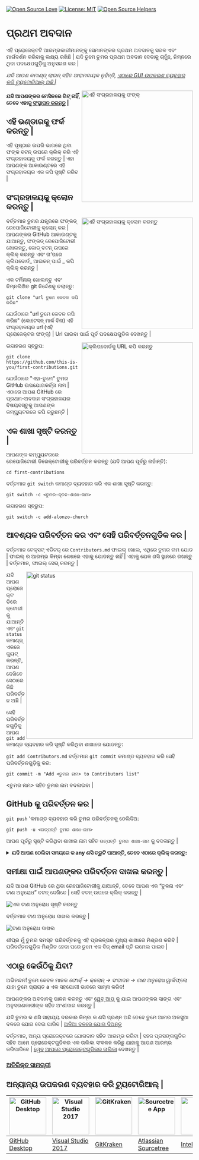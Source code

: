 [![Open Source Love](https://firstcontributions.github.io/open-source-badges/badges/open-source-v1/open-source.svg)](https://github.com/firstcontributions/open-source-badges)
[![License: MIT](https://img.shields.io/badge/License-MIT-green.svg)](https://opensource.org/licenses/MIT)
[![Open Source Helpers](https://www.codetriage.com/roshanjossey/first-contributions/badges/users.svg)](https://www.codetriage.com/roshanjossey/first-contributions)

# ପ୍ରଥମ ଅବଦାନ

ଏହି ପ୍ରୋଜେକ୍ଟଟି ଆରମ୍ଭକାରୀମାନଙ୍କୁ ସେମାନଙ୍କର ପ୍ରଥମ ଅବଦାନକୁ ସରଳ ଏବଂ ମାର୍ଗଦର୍ଶନ କରିବାକୁ ଲକ୍ଷ୍ୟ ରଖିଛି | ଯଦି ତୁମେ ତୁମର ପ୍ରଥମ ଅବଦାନ ଦେବାକୁ ଚାହୁଁଛ, ନିମ୍ନରେ ଥିବା ପଦକ୍ଷେପଗୁଡ଼ିକୁ ଅନୁସରଣ କର |

_ଯଦି ଆପଣ କମାଣ୍ଡ୍ ଲାଇନ୍ ସହିତ ଆରାମଦାୟକ ନୁହଁନ୍ତି, [ଏଠାରେ GUI ଉପକରଣ ବ୍ୟବହାର କରି ଟ୍ୟୁଟୋରିଆଲ୍ ଅଛି |](https://github.com/firstcontributions/first-contributions/blob/main/translations/README.od.md#ଅନ୍ୟାନ୍ୟ-ଉପକରଣ-ବ୍ୟବହାର-କରି-ଟ୍ୟୁଟୋରିଆଲ୍-)_


<img align = "right" width = "300" src = "https://firstcontributions.github.io/assets/Readme/fork.png" alt = "ଏହି ସଂଗ୍ରହାଳୟକୁ ଫଙ୍କ୍" />

#### ଯଦି ଆପଣଙ୍କର ମେସିନରେ ଗିଟ୍ ନାହିଁ, ତେବେ ଏହାକୁ [ସଂସ୍ଥାପନ କରନ୍ତୁ](https://docs.github.com/en/get-started/quickstart/set-up-git) |

## ଏହି ଭଣ୍ଡାରକୁ ଫର୍କ କରନ୍ତୁ |

ଏହି ପୃଷ୍ଠାର ଉପରି ଭାଗରେ ଥିବା ଫଙ୍କ ବଟନ୍ ଉପରେ କ୍ଲିକ୍ କରି ଏହି ସଂଗ୍ରହାଳୟକୁ ଫର୍କ କରନ୍ତୁ |
ଏହା ଆପଣଙ୍କ ଆକାଉଣ୍ଟରେ ଏହି ସଂଗ୍ରହାଳୟର ଏକ କପି ସୃଷ୍ଟି କରିବ |

## ସଂଗ୍ରହାଳୟକୁ କ୍ଲୋନ କରନ୍ତୁ |

<img align = "right" width = "300" src = "https://firstcontributions.github.io/assets/Readme/clone.png" alt = "ଏହି ସଂଗ୍ରହାଳୟକୁ କ୍ଲୋନ କରନ୍ତୁ" />

ବର୍ତ୍ତମାନ ତୁମର ଯନ୍ତ୍ରରେ ଫଙ୍କଡ୍ ରେପୋଜିଟୋରୀକୁ କ୍ଲୋନ୍ କର | ଆପଣଙ୍କର GitHub ଆକାଉଣ୍ଟକୁ ଯାଆନ୍ତୁ, ଫଙ୍କଡ୍ ରେପୋଜିଟୋରୀ ଖୋଲନ୍ତୁ, କୋଡ୍ ବଟନ୍ ଉପରେ କ୍ଲିକ୍ କରନ୍ତୁ ଏବଂ ତା’ପରେ କ୍ଲିପବୋର୍ଡ_ ଆଇକନ୍ ପାଇଁ _ କପି କ୍ଲିକ୍ କରନ୍ତୁ |

ଏକ ଟର୍ମିନାଲ୍ ଖୋଲନ୍ତୁ ଏବଂ ନିମ୍ନଲିଖିତ git ନିର୍ଦ୍ଦେଶକୁ ଚଲାନ୍ତୁ:

``
git clone "url ତୁମେ କେବଳ କପି କରିଛ"
``

ଯେଉଁଠାରେ "url ତୁମେ କେବଳ କପି କରିଛ" (କୋଟେସନ୍ ମାର୍କ ବିନା) ଏହି ସଂଗ୍ରହାଳୟର url (ଏହି ପ୍ରୋଜେକ୍ଟର ଫଙ୍କ୍) | Url ପାଇବା ପାଇଁ ପୂର୍ବ ପଦକ୍ଷେପଗୁଡିକ ଦେଖନ୍ତୁ |

<img align = "right" width = "300" src = "https://firstcontributions.github.io/assets/Readme/copy-to-clipboard.png" alt = "କ୍ଲିପବୋର୍ଡକୁ URL କପି କରନ୍ତୁ" />

ଉଦାହରଣ ସ୍ଵରୁପ:

``
git clone https://github.com/this-is-you/first-contributions.git
``

ଯେଉଁଠାରେ "ଏହା-ତୁମେ" ତୁମର GitHub ଉପଯୋଗକର୍ତ୍ତା ନାମ | ଏଠାରେ ଆପଣ GitHub ରେ ପ୍ରଥମ-ଅବଦାନ ସଂଗ୍ରହାଳୟର ବିଷୟବସ୍ତୁକୁ ଆପଣଙ୍କ କମ୍ପ୍ୟୁଟରରେ କପି କରୁଛନ୍ତି |

## ଏକ ଶାଖା ସୃଷ୍ଟି କରନ୍ତୁ |

ଆପଣଙ୍କ କମ୍ପ୍ୟୁଟରରେ ରେପୋଜିଟୋରୀ ଡିରେକ୍ଟୋରୀକୁ ପରିବର୍ତ୍ତନ କରନ୍ତୁ (ଯଦି ଆପଣ ପୂର୍ବରୁ ନାହାଁନ୍ତି):

``
cd first-contributions
``

ବର୍ତ୍ତମାନ `git switch` କମାଣ୍ଡ ବ୍ୟବହାର କରି ଏକ ଶାଖା ସୃଷ୍ଟି କରନ୍ତୁ:

``
git switch -c <ତୁମର-ନୂତନ-ଶାଖା-ନାମ>
``

ଉଦାହରଣ ସ୍ଵରୁପ:

``
git switch -c add-alonzo-church
``

## ଆବଶ୍ୟକ ପରିବର୍ତ୍ତନ କର ଏବଂ ସେହି ପରିବର୍ତ୍ତନଗୁଡିକ କର |

ବର୍ତ୍ତମାନ ଟେକ୍ସଟ୍ ଏଡିଟର୍ ରେ `Contributors.md` ଫାଇଲ୍ ଖୋଲ, ଏଥିରେ ତୁମର ନାମ ଯୋଡ | ଫାଇଲ୍ ର ଆରମ୍ଭ କିମ୍ବା ଶେଷରେ ଏହାକୁ ଯୋଡନ୍ତୁ ନାହିଁ | ଏହାକୁ ଯେକ ଣସି ସ୍ଥାନରେ ରଖନ୍ତୁ | ବର୍ତ୍ତମାନ, ଫାଇଲ୍ ସେଭ୍ କରନ୍ତୁ |

<img align = "right" width = "450" src = "https://firstcontributions.github.io/assets/Readme/git-status.png" alt = "git status" />

ଯଦି ଆପଣ ପ୍ରୋଜେକ୍ଟ ଡିରେକ୍ଟୋରୀକୁ ଯାଆନ୍ତି ଏବଂ `git status` କମାଣ୍ଡ୍ ଏକଜେକ୍ୟୁଟ୍ କରନ୍ତି, ଆପଣ ଦେଖିବେ ସେଠାରେ କିଛି ପରିବର୍ତ୍ତନ ଅଛି |

ସେହି ପରିବର୍ତ୍ତନଗୁଡ଼ିକୁ ଆପଣ `git add` କମାଣ୍ଡ ବ୍ୟବହାର କରି ସୃଷ୍ଟି କରିଥିବା ଶାଖାରେ ଯୋଡନ୍ତୁ:

``
git add Contributors.md
``
ବର୍ତ୍ତମାନ `git commit` କମାଣ୍ଡ ବ୍ୟବହାର କରି ସେହି ପରିବର୍ତ୍ତନଗୁଡ଼ିକୁ କର:

``
git commit -m "Add <ତୁମର ନାମ> to Contributors list"
``

<ତୁମର ନାମ> ସହିତ ତୁମର ନାମ ବଦଳାଇବା |

## GitHub କୁ ପରିବର୍ତ୍ତନ କର |

`git push` 'କମାଣ୍ଡ ବ୍ୟବହାର କରି ତୁମର ପରିବର୍ତ୍ତନକୁ ଠେଲିଦିଅ:

``
git push -u <ଉତ୍ପତ୍ତି ତୁମର ଶାଖା-ନାମ>
``

ଆପଣ ପୂର୍ବରୁ ସୃଷ୍ଟି କରିଥିବା ଶାଖାର ନାମ ସହିତ `ଉତ୍ପତ୍ତି ତୁମର ଶାଖା-ନାମ` କୁ ବଦଳାନ୍ତୁ |

<details>
<summary> <strong> ଯଦି ଆପଣ ଠେଲିବା ସମୟରେ କ any ଣସି ତ୍ରୁଟି ପାଆନ୍ତି, ତେବେ ଏଠାରେ କ୍ଲିକ୍ କରନ୍ତୁ: </strong> </summary>

- ### ପ୍ରାମାଣିକିକରଣ ତ୍ରୁଟି |
      <pre> ସୁଦୂର: ପାସୱାର୍ଡ ପ୍ରାମାଣିକିକରଣ ପାଇଁ ସମର୍ଥନ ଅଗଷ୍ଟ 13, 2021 ରେ ଅପସାରିତ ହୋଇଥିଲା। ଦୟାକରି ଏହା ବଦଳରେ ଏକ ବ୍ୟକ୍ତିଗତ ପ୍ରବେଶ ଟୋକେନ୍ ବ୍ୟବହାର କରନ୍ତୁ |
  ସୁଦୂର: ଅଧିକ ସୂଚନା ପାଇଁ ଦୟାକରି https://github.blog/2020-12-15-token-authentication-requirements-for-git-operations/ ଦେଖନ୍ତୁ |
  ସାଂଘାତିକ: 'https://github.com/ <your-username> /first-contributions.git/' </pre> ପାଇଁ ପ୍ରାମାଣିକିକରଣ ବିଫଳ ହେଲା |
  [GitHub ର ଟ୍ୟୁଟୋରିଆଲ୍] କୁ ଯାଆନ୍ତୁ (https://docs.github.com/en/authentication/connecting-to-github-with-ssh/adding-a-new-ssh-key-to-your-github-account) ଆପଣଙ୍କ ଖାତାକୁ ଏକ SSH କି ସୃଷ୍ଟି ଏବଂ ବିନ୍ୟାସ କରିବା |

</details>

## ସମୀକ୍ଷା ପାଇଁ ଆପଣଙ୍କର ପରିବର୍ତ୍ତନ ଦାଖଲ କରନ୍ତୁ |

ଯଦି ଆପଣ GitHub ରେ ଥିବା ରେପୋଜିଟୋରୀକୁ ଯାଆନ୍ତି, ତେବେ ଆପଣ ଏକ “ତୁଳନା ଏବଂ ଟାଣ ଅନୁରୋଧ” ବଟନ୍ ଦେଖିବେ | ସେହି ବଟନ୍ ଉପରେ କ୍ଲିକ୍ କରନ୍ତୁ |

<img style = "ଭାସମାନ: ଡାହାଣ;" src = "https://firstcontributions.github.io/assets/Readme/compare-and-pull.png" alt = "ଏକ ଟାଣ ଅନୁରୋଧ ସୃଷ୍ଟି କରନ୍ତୁ" />

ବର୍ତ୍ତମାନ ଟାଣ ଅନୁରୋଧ ଦାଖଲ କରନ୍ତୁ |

<img style = "ଭାସମାନ: ଡାହାଣ;" src = "https://firstcontributions.github.io/assets/Readme/submit-pull-request.png" alt = "ଟାଣ ଅନୁରୋଧ ଦାଖଲ" />

ଶୀଘ୍ର ମୁଁ ତୁମର ସମସ୍ତ ପରିବର୍ତ୍ତନକୁ ଏହି ପ୍ରକଳ୍ପର ମୁଖ୍ୟ ଶାଖାରେ ମିଶ୍ରଣ କରିବି | ପରିବର୍ତ୍ତନଗୁଡ଼ିକ ମିଶ୍ରିତ ହେବା ପରେ ତୁମେ ଏକ ବିଜ୍ email ପ୍ତି ଇମେଲ ପାଇବ |

## ଏଠାରୁ କେଉଁଠିକୁ ଯିବା?

ଅଭିନନ୍ଦନ! ତୁମେ କେବଳ ମାନକ _ଫୋର୍କ୍ -> କ୍ଲୋନ୍ -> ସଂପାଦନ -> ଟାଣ ଅନୁରୋଧ_ ୱାର୍କଫ୍ଲୋ ଯାହା ତୁମେ ପ୍ରାୟତ a ଏକ ସହଯୋଗୀ ଭାବରେ ସାମ୍ନା କରିବ!

ଆପଣଙ୍କର ଅବଦାନକୁ ପାଳନ କରନ୍ତୁ ଏବଂ [ୱେବ୍ ଆପ୍](https://firstcontributions.github.io/#social-share) କୁ ଯାଇ ଆପଣଙ୍କର ସାଙ୍ଗ ଏବଂ ଅନୁସରଣକାରୀଙ୍କ ସହିତ ଅଂଶୀଦାର କରନ୍ତୁ |

ଯଦି ତୁମର କ ଣସି ସାହାଯ୍ୟ ଦରକାର କିମ୍ବା କ ଣସି ପ୍ରଶ୍ନ ଅଛି ତେବେ ତୁମେ ଆମର ଅଳସୁଆ ଦଳରେ ଯୋଗ ଦେଇ ପାରିବ | [ଅଳିଆ ଦଳରେ ଯୋଗ ଦିଅନ୍ତୁ](https://join.slack.com/t/firstcontributors/shared_invite/zt-1hg51qkgm-Xc7HxhsiPYNN3ofX2_I8FA)

ବର୍ତ୍ତମାନ, ଅନ୍ୟ ପ୍ରୋଜେକ୍ଟରେ ଯୋଗଦାନ ସହିତ ଆରମ୍ଭ କରିବା | ସହଜ ପ୍ରସଙ୍ଗଗୁଡିକ ସହିତ ଆମେ ପ୍ରୋଜେକ୍ଟଗୁଡିକର ଏକ ତାଲିକା ସଂକଳନ କରିଛୁ ଯାହାକୁ ଆପଣ ଆରମ୍ଭ କରିପାରିବେ | [ୱେବ୍ ଆପରେ ପ୍ରୋଜେକ୍ଟଗୁଡିକର ତାଲିକା](https://firstcontributions.github.io/#project-list) ଦେଖନ୍ତୁ |

### [ଅତିରିକ୍ତ ସାମଗ୍ରୀ](additional-material/git_workflow_scenarios/additional-material.md)

## ଅନ୍ୟାନ୍ୟ ଉପକରଣ ବ୍ୟବହାର କରି ଟ୍ୟୁଟୋରିଆଲ୍ |

| <a href="gui-tool-tutorials/github-desktop-tutorial.md"><img alt="GitHub Desktop" src="https://desktop.github.com/images/desktop-icon.svg" width="100"></a> | <a href="gui-tool-tutorials/github-windows-vs2017-tutorial.md"><img alt="Visual Studio 2017" src="https://upload.wikimedia.org/wikipedia/commons/c/cd/Visual_Studio_2017_Logo.svg" width="100"></a> | <a href="gui-tool-tutorials/gitkraken-tutorial.md"><img alt="GitKraken" src="https://firstcontributions.github.io/assets/gui-tool-tutorials/gitkraken-tutorial/gk-icon.png" width="100"></a> | <a href="gui-tool-tutorials/sourcetree-macos-tutorial.md"><img alt="Sourcetree App" src="https://wac-cdn.atlassian.com/dam/jcr:81b15cde-be2e-4f4a-8af7-9436f4a1b431/Sourcetree-icon-blue.svg" width=100></a> | <a href="gui-tool-tutorials/github-windows-intellij-tutorial.md"><img alt="IntelliJ IDEA" src="https://upload.wikimedia.org/wikipedia/commons/thumb/9/9c/IntelliJ_IDEA_Icon.svg/512px-IntelliJ_IDEA_Icon.svg.png" width=100></a> |
| ----------------------------------------------------------------------------------------------------------------------------------------------------------- | --------------------------------------------------------------------------------------------------------------------------------------------------------------------------------------------------- | -------------------------------------------------------------------------------------------------------------------------------------------------------------------------------------------- | ------------------------------------------------------------------------------------------------------------------------------------------------------------------------------------------------------------ | -------------------------------------------------------------------------------------------------------------------------------------------------------------------------------------------------------------------------------- |
| [GitHub Desktop](gui-tool-tutorials/github-desktop-tutorial.md)                                                                                             | [Visual Studio 2017](gui-tool-tutorials/github-windows-vs2017-tutorial.md)                                                                                                                          | [GitKraken](gui-tool-tutorials/gitkraken-tutorial.md)                                                                                                                                        | [Atlassian Sourcetree](gui-tool-tutorials/sourcetree-macos-tutorial.md)                                                                                                                                      | [IntelliJ IDEA](gui-tool-tutorials/github-windows-intellij-tutorial.md)                                                                                                                                                          |
